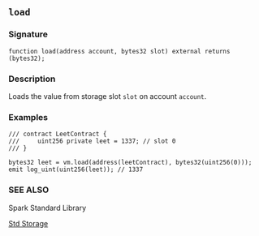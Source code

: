 ## `load`

### Signature

```solidity
function load(address account, bytes32 slot) external returns (bytes32);
```

### Description

Loads the value from storage slot `slot` on account `account`.

### Examples

```solidity
/// contract LeetContract {
///     uint256 private leet = 1337; // slot 0
/// }

bytes32 leet = vm.load(address(leetContract), bytes32(uint256(0)));
emit log_uint(uint256(leet)); // 1337
```

### SEE ALSO

Spark Standard Library

[Std Storage](../reference/spark-std/std-storage.md)
